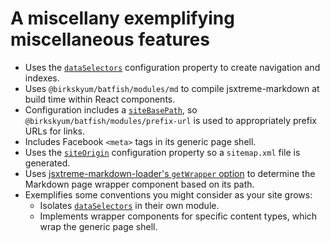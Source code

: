 # A miscellany exemplifying miscellaneous features

- Uses the [`dataSelectors`] configuration property to create navigation and indexes.
- Uses `@birkskyum/batfish/modules/md` to compile jsxtreme-markdown at build time within React components.
- Configuration includes a [`siteBasePath`], so `@birkskyum/batfish/modules/prefix-url` is used to appropriately prefix URLs for links.
- Includes Facebook `<meta>` tags in its generic page shell.
- Uses the [`siteOrigin`] configuration property so a `sitemap.xml` file is generated.
- Uses [jsxtreme-markdown-loader's `getWrapper` option](https://github.com/mapbox/jsxtreme-markdown/tree/master/packages/jsxtreme-markdown-loader#getwrapper) to determine the Markdown page wrapper component based on its path.
- Exemplifies some conventions you might consider as your site grows:
  - Isolates [`dataSelectors`] in their own module.
  - Implements wrapper components for specific content types, which wrap the generic page shell.

[`dataselectors`]: ../../docs/configuration.md#dataselectors

[`sitebasepath`]: ../../docs/configuration.md#sitebasepath

[`siteorigin`]: ../../docs/configuration.md#siteorigin
